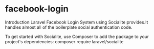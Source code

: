 # facebook-login

Introduction
Laravel Facebook Login System using Socialite provides.It handles almost all of the boilerplate social authentication code.

To get started with Socialite, use Composer to add the package to your project's dependencies:
composer require laravel/socialite


